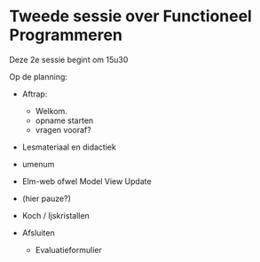 # Tweede sessie over Functioneel Programmeren

Deze 2e sessie begint om 15u30

Op de planning:


+ Aftrap:
  + Welkom.
  + opname starten
  + vragen vooraf?

+ Lesmateriaal en didactiek

+ umenum

+ Elm-web ofwel Model View Update

+ (hier pauze?)

+ Koch / Ijskristallen

+ Afsluiten
  + Evaluatieformulier

